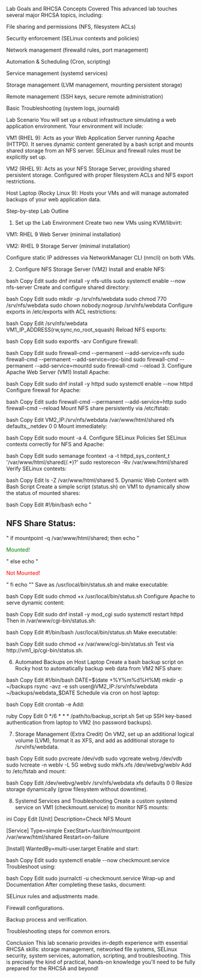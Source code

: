 Lab Goals and RHCSA Concepts Covered
This advanced lab touches several major RHCSA topics, including:

File sharing and permissions (NFS, filesystem ACLs)

Security enforcement (SELinux contexts and policies)

Network management (firewalld rules, port management)

Automation & Scheduling (Cron, scripting)

Service management (systemd services)

Storage management (LVM management, mounting persistent storage)

Remote management (SSH keys, secure remote administration)

Basic Troubleshooting (system logs, journald)

Lab Scenario
You will set up a robust infrastructure simulating a web application environment. Your environment will include:

VM1 (RHEL 9):
Acts as your Web Application Server running Apache (HTTPD). It serves dynamic content generated by a bash script and mounts shared storage from an NFS server. SELinux and firewall rules must be explicitly set up.

VM2 (RHEL 9):
Acts as your NFS Storage Server, providing shared persistent storage. Configured with proper filesystem ACLs and NFS export restrictions.

Host Laptop (Rocky Linux 9):
Hosts your VMs and will manage automated backups of your web application data.

Step-by-step Lab Outline
1. Set up the Lab Environment
Create two new VMs using KVM/libvirt:

VM1: RHEL 9 Web Server (minimal installation)

VM2: RHEL 9 Storage Server (minimal installation)

Configure static IP addresses via NetworkManager CLI (nmcli) on both VMs.

2. Configure NFS Storage Server (VM2)
Install and enable NFS:

bash
Copy
Edit
sudo dnf install -y nfs-utils
sudo systemctl enable --now nfs-server
Create and configure shared directory:

bash
Copy
Edit
sudo mkdir -p /srv/nfs/webdata
sudo chmod 770 /srv/nfs/webdata
sudo chown nobody:nogroup /srv/nfs/webdata
Configure exports in /etc/exports with ACL restrictions:

bash
Copy
Edit
/srv/nfs/webdata  VM1_IP_ADDRESS(rw,sync,no_root_squash)
Reload NFS exports:

bash
Copy
Edit
sudo exportfs -arv
Configure firewall:

bash
Copy
Edit
sudo firewall-cmd --permanent --add-service=nfs
sudo firewall-cmd --permanent --add-service=rpc-bind
sudo firewall-cmd --permanent --add-service=mountd
sudo firewall-cmd --reload
3. Configure Apache Web Server (VM1)
Install Apache:

bash
Copy
Edit
sudo dnf install -y httpd
sudo systemctl enable --now httpd
Configure firewall for Apache:

bash
Copy
Edit
sudo firewall-cmd --permanent --add-service=http
sudo firewall-cmd --reload
Mount NFS share persistently via /etc/fstab:

bash
Copy
Edit
VM2_IP:/srv/nfs/webdata  /var/www/html/shared  nfs  defaults,_netdev  0 0
Mount immediately:

bash
Copy
Edit
sudo mount -a
4. Configure SELinux Policies
Set SELinux contexts correctly for NFS and Apache:

bash
Copy
Edit
sudo semanage fcontext -a -t httpd_sys_content_t '/var/www/html/shared(/.*)?'
sudo restorecon -Rv /var/www/html/shared
Verify SELinux contexts:

bash
Copy
Edit
ls -Z /var/www/html/shared
5. Dynamic Web Content with Bash Script
Create a simple script (status.sh) on VM1 to dynamically show the status of mounted shares:

bash
Copy
Edit
#!/bin/bash
echo "<html><body><h2>NFS Share Status:</h2>"
if mountpoint -q /var/www/html/shared; then
    echo "<p style='color:green;'>Mounted!</p>"
else
    echo "<p style='color:red;'>Not Mounted!</p>"
fi
echo "</body></html>"
Save as /usr/local/bin/status.sh and make executable:

bash
Copy
Edit
sudo chmod +x /usr/local/bin/status.sh
Configure Apache to serve dynamic content:

bash
Copy
Edit
sudo dnf install -y mod_cgi
sudo systemctl restart httpd
Then in /var/www/cgi-bin/status.sh:

bash
Copy
Edit
#!/bin/bash
/usr/local/bin/status.sh
Make executable:

bash
Copy
Edit
sudo chmod +x /var/www/cgi-bin/status.sh
Test via http://vm1_ip/cgi-bin/status.sh.

6. Automated Backups on Host Laptop
Create a bash backup script on Rocky host to automatically backup web data from VM2 NFS share:

bash
Copy
Edit
#!/bin/bash
DATE=$(date +%Y%m%d%H%M)
mkdir -p ~/backups
rsync -avz -e ssh user@VM2_IP:/srv/nfs/webdata ~/backups/webdata_$DATE
Schedule via cron on host laptop:

bash
Copy
Edit
crontab -e
Add:

ruby
Copy
Edit
0 */6 * * * /path/to/backup_script.sh
Set up SSH key-based authentication from laptop to VM2 (no password backups).

7. Storage Management (Extra Credit)
On VM2, set up an additional logical volume (LVM), format it as XFS, and add as additional storage to /srv/nfs/webdata.

bash
Copy
Edit
sudo pvcreate /dev/vdb
sudo vgcreate webvg /dev/vdb
sudo lvcreate -n weblv -L 5G webvg
sudo mkfs.xfs /dev/webvg/weblv
Add to /etc/fstab and mount:

bash
Copy
Edit
/dev/webvg/weblv /srv/nfs/webdata xfs defaults 0 0
Resize storage dynamically (grow filesystem without downtime).

8. Systemd Services and Troubleshooting
Create a custom systemd service on VM1 (checkmount.service) to monitor NFS mounts:

ini
Copy
Edit
[Unit]
Description=Check NFS Mount

[Service]
Type=simple
ExecStart=/usr/bin/mountpoint /var/www/html/shared
Restart=on-failure

[Install]
WantedBy=multi-user.target
Enable and start:

bash
Copy
Edit
sudo systemctl enable --now checkmount.service
Troubleshoot using:

bash
Copy
Edit
sudo journalctl -u checkmount.service
Wrap-up and Documentation
After completing these tasks, document:

SELinux rules and adjustments made.

Firewall configurations.

Backup process and verification.

Troubleshooting steps for common errors.

Conclusion
This lab scenario provides in-depth experience with essential RHCSA skills: storage management, networked file systems, SELinux security, system services, automation, scripting, and troubleshooting. This is precisely the kind of practical, hands-on knowledge you'll need to be fully prepared for the RHCSA and beyond!
